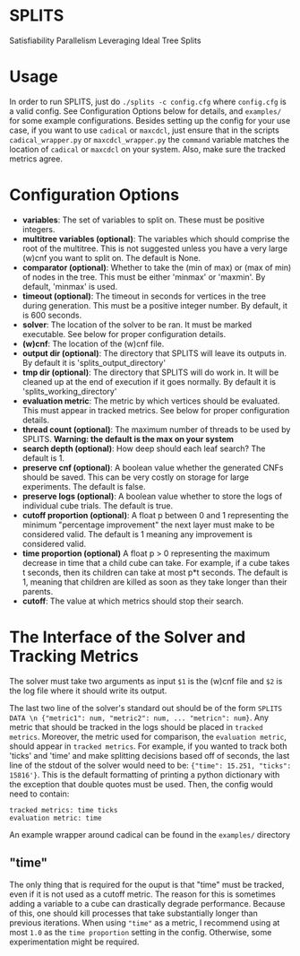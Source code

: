 # SPLITS
Satisfiability Parallelism Leveraging Ideal Tree Splits

# Usage
In order to run SPLITS, just do `./splits -c config.cfg` where `config.cfg` is a valid config.
See Configuration Options below for details, and `examples/` for some example configurations. 
Besides setting up the config for your use case, if you want to use `cadical` or `maxcdcl`, just ensure that in the scripts `cadical_wrapper.py` or `maxcdcl_wrapper.py` the `command` variable matches the location of `cadical` or `maxcdcl` on your system. 
Also, make sure the tracked metrics agree. 

# Configuration Options
- **variables**: The set of variables to split on. These must be positive integers.
- **multitree variables (optional)**: The variables which should comprise the root of the multitree. 
This is not suggested unless you have a very large (w)cnf you want to split on. The default is None.
- **comparator (optional)**: Whether to take the (min of max) or (max of min) of nodes in the tree. This must be either 'minmax' or 'maxmin'. By default, 'minmax' is used.
- **timeout (optional)**: The timeout in seconds for vertices in the tree during generation. This must be a positive integer number. By default, it is 600 seconds.
- **solver**: The location of the solver to be ran. It must be marked executable. See below for proper configuration details.
- **(w)cnf**: The location of the (w)cnf file.
- **output dir (optional)**: The directory that SPLITS will leave its outputs in. By default it is 'splits_output_directory'
- **tmp dir (optional)**: The directory that SPLITS will do work in. It will be cleaned up at the end of execution if it goes normally. By default it is 'splits_working_directory'
- **evaluation metric**: The metric by which vertices should be evaluated. This must appear in tracked metrics. See below for proper configuration details.
- **thread count (optional)**: The maximum number of threads to be used by SPLITS. **Warning: the default is the max on your system**
- **search depth (optional)**: How deep should each leaf search? The default is 1.
- **preserve cnf (optional)**: A boolean value whether the generated CNFs should be saved. This can be very costly on storage for large experiments. The default is false.
- **preserve logs (optional)**: A boolean value whether to store the logs of individual cube trials. The default is true.
- **cutoff proportion (optional)**: A float p between 0 and 1 representing the minimum "percentage improvement" the next layer must make to be considered valid. The default is 1 meaning any improvement is considered valid.
- **time proportion (optional)** A float p > 0 representing the maximum decrease in time that a child cube can take. For example, if a cube takes t seconds, then its children can take at most p*t seconds. The default is 1, meaning that children are killed as soon as they take longer than their parents.
- **cutoff**: The value at which metrics should stop their search.

# The Interface of the Solver and Tracking Metrics
The solver must take two arguments as input `$1` is the (w)cnf file and `$2` is the log file where it should write its output.

The last two line of the solver's standard out should be of the form `SPLITS DATA \n {"metric1": num, "metric2": num, ... "metricn": num}`. 
Any metric that should be tracked in the logs should be placed in `tracked metrics`. 
Moreover, the metric used for comparison, the `evaluation metric`, should appear in `tracked metrics`. 
For example, if you wanted to track both 'ticks' and 'time' and make splitting decisions based off of seconds, the last line of the stdout of the solver would need to be: `{"time": 15.251, "ticks": 15816'}`. 
This is the default formatting of printing a python dictionary with the exception that double quotes must be used. Then, the config would need to contain:
```
tracked metrics: time ticks
evaluation metric: time
```
An example wrapper around cadical can be found in the `examples/` directory

## "time"
The only thing that is required for the ouput is that "time" must be tracked, even if it is not used as a cutoff metric. 
The reason for this is sometimes adding a variable to a cube can drastically degrade performance. 
Because of this, one should kill processes that take substantially longer
than previous iterations. When using `"time"` as a metric, I recommend using at most `1.0` as the `time proportion` setting in the config. Otherwise, some experimentation might be required.
